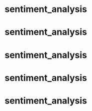 # sentiment_analysis
# sentiment_analysis
# sentiment_analysis
# sentiment_analysis
# sentiment_analysis
